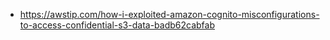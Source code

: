- https://awstip.com/how-i-exploited-amazon-cognito-misconfigurations-to-access-confidential-s3-data-badb62cabfab
